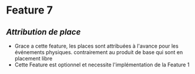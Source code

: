 # Feature 7
## _Attribution de place_

- Grace a cette feature, les places sont attribuées à l'avance pour les événements physiques. contrairement au produit de base qui sont en placement libre
- Cette Feature est optionnel et necessite l'implémentation de la Feature 1
